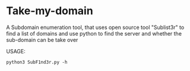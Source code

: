 # Take-my-domain
A Subdomain enumeration tool, that uses open source tool "Sublist3r" to find a list of domains and use python to find the server and whether the sub-domain can be take over


USAGE:

```
python3 SubF1nd3r.py -h
```
